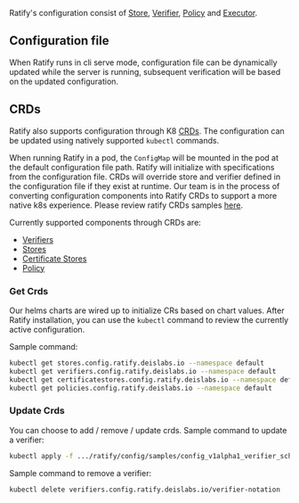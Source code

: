 Ratify's configuration consist of [Store](store.md), [Verifier](verifier.md), [Policy](providers.md#policy-providers) and [Executor](executor.md). 

## Configuration file
When Ratify runs in cli serve mode, configuration file can be dynamically updated while the server is running, subsequent verification will be based on the updated configuration.

## CRDs
Ratify also supports configuration through K8 [CRDs](https://kubernetes.io/docs/concepts/extend-kubernetes/api-extension/custom-resources/). The configuration can be updated using natively supported `kubectl` commands.

When running Ratify in a pod, the `ConfigMap` will be mounted in the pod at the default configuration file path. Ratify will initialize with specifications from the configuration file. CRDs will override store and verifier defined in the configuration file if they exist at runtime. Our team is in the process of converting configuration components into Ratify CRDs to support a more native k8s experience. Please review ratify CRDs samples [here](../config/samples/).

Currently supported components through CRDs are:

- [Verifiers](../reference/crds/verifiers.md)
- [Stores](../reference/crds/stores.md.md)
- [Certificate Stores](../reference/crds/certificate-stores.md)
- [Policy](../reference/crds/policies.md)

### Get Crds
Our helms charts are wired up to initialize CRs based on chart values. 
After Ratify installation, you can use the `kubectl` command to review the currently active configuration.

Sample command:
```bash
kubectl get stores.config.ratify.deislabs.io --namespace default
kubectl get verifiers.config.ratify.deislabs.io --namespace default
kubectl get certificatestores.config.ratify.deislabs.io --namespace default
kubectl get policies.config.ratify.deislabs.io --namespace default
```
### Update Crds
You can choose to add / remove / update crds. 
Sample command to update a verifier:
```bash
kubectl apply -f .../ratify/config/samples/config_v1alpha1_verifier_schemavalidator.yaml
```
Sample command to remove a verifier:
```bash
kubectl delete verifiers.config.ratify.deislabs.io/verifier-notation 
```